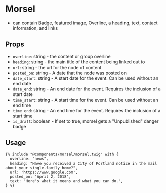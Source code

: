 # Morsel

<ul>
  <li>can contain Badge, featured image, Overline, a heading, text, contact information, and links</li>
</ul>

## Props

- `overline`: string - the content or group overline
- `heading`: string - the main title of the content being linked out to
- `url`: string - the url for the node of content
- `posted_on`: string - A date that the node was posted on
- `date_start`: string - A start date for the event. Can be used without an end date
- `date_end`: string - An end date for the event. Requires the inclusion of a start date
- `time_start`: string - A start time for the event. Can be used without an end time
- `time_end`: string - An end time for the event. Requires the inclusion of a start time
- `is_draft`: boolean - If set to true, morsel gets a "Unpublished" danger badge

## Usage

```twig
{% include "@components/morsel/morsel.twig" with {
  overline: "news",
  heading: "Have you received a City of Portland notice in the mail about your single-family home?",
  url: 'https://www.google.com',
  posted_on: 'April 2, 2018',
  text: "Here's what it means and what you can do.",
} %}
```
